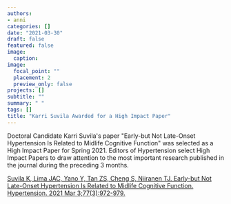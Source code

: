 ```yaml
---
authors:
- anni
categories: []
date: "2021-03-30"
draft: false
featured: false
image:
  caption: 
image:
  focal_point: ""
  placement: 2
  preview_only: false  
projects: []
subtitle: ""
summary: " "
tags: []
title: "Karri Suvila Awarded for a High Impact Paper" 
---
```


Doctoral Candidate Karri Suvila's paper "Early-but Not Late-Onset Hypertension Is Related to Midlife Cognitive Function" was selected as a High Impact Paper for Spring 2021. Editors of Hypertension select High Impact Papers to draw attention to the most important research published in the journal during the preceding 3 months.

[Suvila K, Lima JAC, Yano Y, Tan ZS, Cheng S, Niiranen TJ. Early-but Not Late-Onset Hypertension Is Related to Midlife Cognitive Function. Hypertension. 2021 Mar 3;77(3):972-979.](https://www.ahajournals.org/doi/10.1161/HYPERTENSIONAHA.120.16556)

